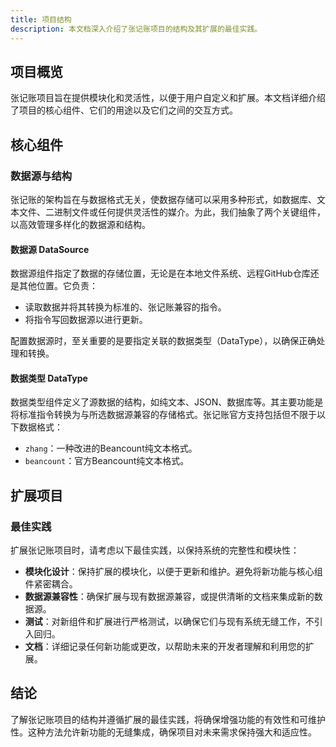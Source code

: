 ```yaml
---
title: 项目结构
description: 本文档深入介绍了张记账项目的结构及其扩展的最佳实践。
---
```


## 项目概览

张记账项目旨在提供模块化和灵活性，以便于用户自定义和扩展。本文档详细介绍了项目的核心组件、它们的用途以及它们之间的交互方式。

## 核心组件

### 数据源与结构

张记账的架构旨在与数据格式无关，使数据存储可以采用多种形式，如数据库、文本文件、二进制文件或任何提供灵活性的媒介。为此，我们抽象了两个关键组件，以高效管理多样化的数据源和结构。

#### 数据源 DataSource

数据源组件指定了数据的存储位置，无论是在本地文件系统、远程GitHub仓库还是其他位置。它负责：

- 读取数据并将其转换为标准的、张记账兼容的指令。
- 将指令写回数据源以进行更新。

配置数据源时，至关重要的是要指定关联的数据类型（DataType），以确保正确处理和转换。

#### 数据类型 DataType

数据类型组件定义了源数据的结构，如纯文本、JSON、数据库等。其主要功能是将标准指令转换为与所选数据源兼容的存储格式。张记账官方支持包括但不限于以下数据格式：

- `zhang`：一种改进的Beancount纯文本格式。
- `beancount`：官方Beancount纯文本格式。

## 扩展项目

### 最佳实践

扩展张记账项目时，请考虑以下最佳实践，以保持系统的完整性和模块性：

- **模块化设计**：保持扩展的模块化，以便于更新和维护。避免将新功能与核心组件紧密耦合。
- **数据源兼容性**：确保扩展与现有数据源兼容，或提供清晰的文档来集成新的数据源。
- **测试**：对新组件和扩展进行严格测试，以确保它们与现有系统无缝工作，不引入回归。
- **文档**：详细记录任何新功能或更改，以帮助未来的开发者理解和利用您的扩展。

## 结论

了解张记账项目的结构并遵循扩展的最佳实践，将确保增强功能的有效性和可维护性。这种方法允许新功能的无缝集成，确保项目对未来需求保持强大和适应性。
